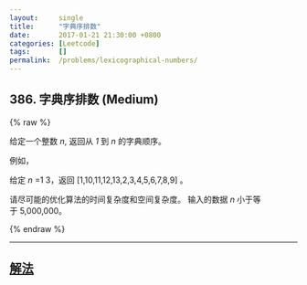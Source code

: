```yaml
---
layout:     single
title:      "字典序排数"
date:       2017-01-21 21:30:00 +0800
categories: [Leetcode]
tags:       []
permalink:  /problems/lexicographical-numbers/
---
```


## 386. 字典序排数 (Medium)

{% raw %}

<p>给定一个整数&nbsp;<em>n</em>, 返回从&nbsp;<em>1&nbsp;</em>到&nbsp;<em>n&nbsp;</em>的字典顺序。</p>

<p>例如，</p>

<p>给定 <em>n</em> =1 3，返回 [1,10,11,12,13,2,3,4,5,6,7,8,9] 。</p>

<p>请尽可能的优化算法的时间复杂度和空间复杂度。 输入的数据&nbsp;<em>n&nbsp;</em>小于等于&nbsp;5,000,000。</p>

{% endraw %}

---

## [解法](https://github.com/openset/leetcode/tree/master/problems/lexicographical-numbers)
